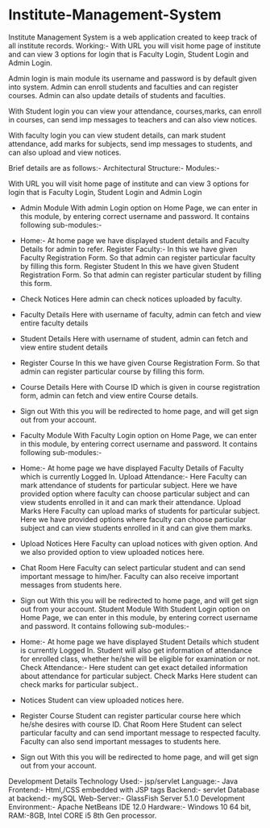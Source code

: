 # Institute-Management-System
Institute Management System is a web application created to keep track of all institute records.
Working:-
With URL you will visit home page of institute and can view 3 options for login that is Faculty Login, Student Login and Admin Login.

Admin login is main module its username and password is by default given into system. Admin can enroll students and faculties and can register courses. Admin can also update details of students and faculties.

With Student login you can view your attendance, courses,marks, can enroll in courses, can send imp messages to teachers and can also view notices. 

With faculty login you can view student details, can mark student attendance, add marks for subjects, send imp messages to students, and can also upload and view notices.



Brief details are as follows:-
Architectural Structure:-
Modules:-

With URL you will visit home page of institute and can view 3 options for login that is Faculty Login, Student Login and Admin Login
  

* Admin Module
With admin Login option on Home Page, we can enter in this module, by entering correct username and password.
It contains following sub-modules:-
* Home:-
At home page we have displayed student details and Faculty Details for admin to refer.
Register Faculty:-
In this we have given Faculty Registration Form. So that admin can register particular faculty by filling this form.
Register Student
In this we have given Student Registration Form. So that admin can register particular student by filling this form.

* Check Notices
Here admin can check notices uploaded by faculty.

* Faculty Details
Here with username of faculty, admin can fetch and view entire faculty details

* Student Details
Here with username of student, admin can fetch and view entire student details


* Register Course
In this we have given Course Registration Form. So that admin can register particular course by filling this form.


* Course Details
Here with Course ID which is given in course registration form, admin can fetch and view entire Course details.


* Sign out
With this you will be redirected to home page, and will get sign out from your account.

* Faculty Module
With Faculty Login option on Home Page, we can enter in this module, by entering correct username and password.
It contains following sub-modules:-
* Home:-
At home page we have displayed Faculty Details of Faculty which is currently Logged In.
Upload Attendance:-
Here Faculty can mark attendance of students for particular subject. Here we have provided option where faculty can choose particular subject and can view students enrolled in it and can mark their attendance.
Upload Marks
Here Faculty can upload marks of students for particular subject. Here we have provided options where faculty can choose particular subject and can view students enrolled in it and can give them marks.

* Upload Notices
Here Faculty can upload notices with given option. And we also provided option to view uploaded notices here.

* Chat Room
Here Faculty can select particular student and can send important message to him/her. Faculty can also receive important messages from students here.



* Sign out
With this you will be redirected to home page, and will get sign out from your account.
Student  Module
With Student Login option on Home Page, we can enter in this module, by entering correct username and password.
It contains following sub-modules:-
* Home:-
At home page we have displayed Student Details which student is currently Logged In. Student will also get information of attendance for enrolled class, whether he/she will be eligible for examination or not. 
Check Attendance:-
Here student can get exact detailed information about attendance for particular subject. 
Check Marks
Here student can check marks for particular subject..

* Notices
Student can view uploaded notices here.

* Register Course
Student can register particular course here which he/she desires with course ID. 
Chat Room
Here Student can select particular faculty and can send important message to respected faculty. Faculty can also send important messages to students here.


* Sign out
With this you will be redirected to home page, and will get sign out from your account.

Development Details
Technology Used:- jsp/servlet
Language:- Java
Frontend:- Html,/CSS embedded with JSP tags
Backend:- servlet
Database at backend:- mySQL
Web-Server:- GlassFish Server 5.1.0
Development Environment:- Apache NetBeans IDE 12.0
Hardware:- Windows 10 64 bit, RAM:-8GB, Intel CORE i5 8th Gen processor. 
